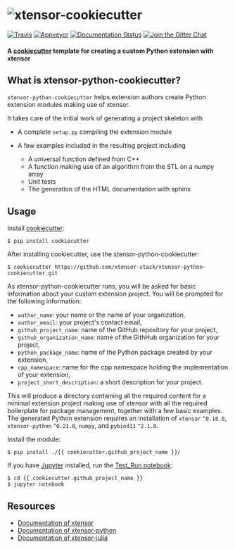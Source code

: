 # ![xtensor-cookiecutter](xtensor-cookiecutter.svg)

[![Travis](https://travis-ci.org/xtensor-stack/xtensor-python-cookiecutter.svg?branch=master)](https://travis-ci.org/xtensor-stack/xtensor-python-cookiecutter)
[![Appveyor](https://ci.appveyor.com/api/projects/status/ek0yq62h61r1pwbj?svg=true)](https://ci.appveyor.com/project/xtensor-stack/xtensor-python-cookiecutter)
[![Documentation Status](https://readthedocs.org/projects/xtensor/badge/?version=latest)](https://xtensor.readthedocs.io/en/latest/?badge=latest)
[![Join the Gitter Chat](https://badges.gitter.im/Join%20Chat.svg)](https://gitter.im/QuantStack/Lobby?utm_source=badge&utm_medium=badge&utm_campaign=pr-badge&utm_content=badge)

#### A [cookiecutter](https://github.com/audreyr/cookiecutter) template for creating a custom Python extension with xtensor

## What is xtensor-python-cookiecutter?

`xtensor-python-cookiecutter` helps extension authors create Python extension modules making use of xtensor.

It takes care of the initial work of generating a project skeleton with

- A complete `setup.py` compiling the extension module
- A few examples included in the resulting project including

    - A universal function defined from C++
    - A function making use of an algorithm from the STL on a numpy array
    - Unit tests
    - The generation of the HTML documentation with sphinx

## Usage

Install [cookiecutter](https://github.com/audreyr/cookiecutter):

    $ pip install cookiecutter

After installing cookiecutter, use the xtensor-python-cookiecutter:

    $ cookiecutter https://github.com/xtensor-stack/xtensor-python-cookiecutter.git

As xtensor-python-cookiecutter runs, you will be asked for basic information about
your custom extension project. You will be prompted for the following
information:

- `author_name`: your name or the name of your organization,
- `author_email`: your project's contact email,
- `github_project_name`: name of the GitHub repository for your project,
- `github_organization_name`: name of the GithHub organization for your project,
- `python_package_name`: name of the Python package created by your extension,
- `cpp_namespace`: name for the cpp namespace holding the implementation of your extension,
- `project_short_description`: a short description for your project.
  
This will produce a directory containing all the required content for a minimal extension
project making use of xtensor with all the required boilerplate for package management,
together with a few basic examples. The generated Python extension requires an installation
of  `xtensor` `^0.18.0`, `xtensor-python` `^0.21.0`, `numpy`, and `pybind11` `^2.1.0`.

Install the module:

    $ pip install ./{{ cookiecutter.github_project_name }}/


If you have [Jupyter](jupyter.org) installed, run the [Test_Run notebook](http://nbviewer.jupyter.org/github/xtensor-stack/xtensor-python-cookiecutter/blob/master/Test_Run.ipynb):

    $ cd {{ cookiecutter.github_project_name }}
    $ jupyter notebook

## Resources

- [Documentation of xtensor](https://xtensor.readthedocs.io/en/latest/)
- [Documentation of xtensor-python](https://xtensor-pyhton.readthedocs.io/en/latest/)
- [Documentation of xtensor-julia](https://xtensor-julia.readthedocs.io/en/latest/)
